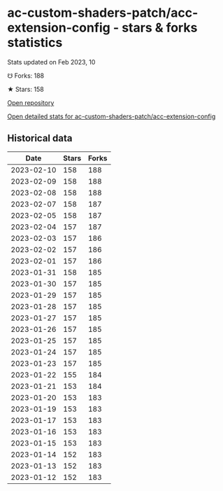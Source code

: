 # ac-custom-shaders-patch/acc-extension-config - stars & forks statistics

Stats updated on Feb 2023, 10

☋ Forks: 188

★ Stars: 158

[Open repository](https://github.com/ac-custom-shaders-patch/acc-extension-config)

[Open detailed stats for ac-custom-shaders-patch/acc-extension-config](https://reviewgithub.com/rep/ac-custom-shaders-patch/acc-extension-config)

## Historical data
| Date | Stars | Forks |
|------|-------|-------|
| 2023-02-10 | 158 | 188 | 
| 2023-02-09 | 158 | 188 | 
| 2023-02-08 | 158 | 188 | 
| 2023-02-07 | 158 | 187 | 
| 2023-02-05 | 158 | 187 | 
| 2023-02-04 | 157 | 187 | 
| 2023-02-03 | 157 | 186 | 
| 2023-02-02 | 157 | 186 | 
| 2023-02-01 | 157 | 186 | 
| 2023-01-31 | 158 | 185 | 
| 2023-01-30 | 157 | 185 | 
| 2023-01-29 | 157 | 185 | 
| 2023-01-28 | 157 | 185 | 
| 2023-01-27 | 157 | 185 | 
| 2023-01-26 | 157 | 185 | 
| 2023-01-25 | 157 | 185 | 
| 2023-01-24 | 157 | 185 | 
| 2023-01-23 | 157 | 185 | 
| 2023-01-22 | 155 | 184 | 
| 2023-01-21 | 153 | 184 | 
| 2023-01-20 | 153 | 183 | 
| 2023-01-19 | 153 | 183 | 
| 2023-01-17 | 153 | 183 | 
| 2023-01-16 | 153 | 183 | 
| 2023-01-15 | 153 | 183 | 
| 2023-01-14 | 152 | 183 | 
| 2023-01-13 | 152 | 183 | 
| 2023-01-12 | 152 | 183 | 


